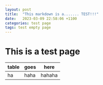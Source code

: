 ```yaml
---
layout: post
title:  "This markdown is a....... TEST!!!"
date:   2023-03-09 22:58:06 +1100
categories: test page
tags: test empty page
---
```


# This is a test page
| table | goes | here |  
| --- | --- | --- |  
| ha | haha | hahaha |  